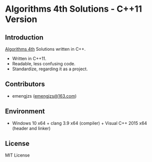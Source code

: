 # Algorithms 4th Solutions - C++11 Version



## Introduction

[Algorithms 4th](http://algs4.cs.princeton.edu/home/) Solutions written in C++.

- Written in C++11.
- Readable, less confusing code.
- Standardize, regarding it as a project.



## Contributors

- emengjzs (emengjzs@163.com)



## Environment

- Windows 10 x64 + clang 3.9 x64 (compiler) + Visual C++ 2015 x64 (header and linker)



## License

MIT License